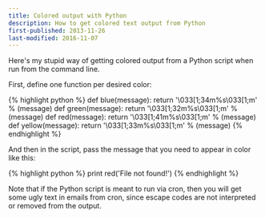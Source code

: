 ```yaml
---
title: Colored output with Python
description: How to get colored text output from Python
first-published: 2013-11-26
last-modified: 2016-11-07
---
```


Here's my stupid way of getting colored output from a Python script when 
run from the command line.

First, define one function per desired color:

{% highlight python %}
def   blue(message): return '\033[1;34m%s\033[1;m' % (message)
def  green(message): return '\033[1;32m%s\033[1;m' % (message)
def    red(message): return '\033[1;41m%s\033[1;m' % (message)
def yellow(message): return '\033[1;33m%s\033[1;m' % (message)
{% endhighlight %}

And then in the script, pass the message that you need to appear in 
color like this:

{% highlight python %}
print red('File not found!')
{% endhighlight %}

Note that if the Python script is meant to run via cron, then you will 
get some ugly text in emails from cron, since escape codes are not interpreted
or removed from the output.
